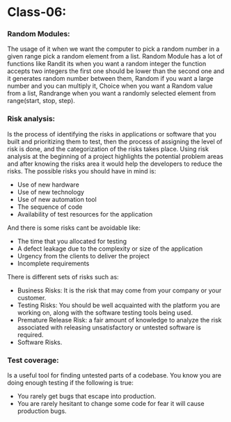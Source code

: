 # Class-06:

### Random Modules:
The usage of it when we want the computer to pick a random number in a given range pick a random element from a list. Random Module has a lot of functions like Randit its when you want a random integer the function accepts two integers the first one should be lower than the second one and it generates random number between them, Random if you want a large number and you can multiply it, Choice when you want a Random value from a list, Randrange when you want a randomly selected element from range(start, stop, step).

### Risk analysis:
Is the process of identifying the risks in applications or software that you built and prioritizing them to test, then the process of assigning the level of risk is done, and the categorization of the risks takes place. Using risk analysis at the beginning of a project highlights the potential problem areas and after knowing the risks area it would help the developers to reduce the risks.
The possible risks you should have in mind is:
- Use of new hardware
- Use of new technology
- Use of new automation tool
- The sequence of code
- Availability of test resources for the application

And there is some risks cant be avoidable like:
- The time that you allocated for testing
- A defect leakage due to the complexity or size of the application
- Urgency from the clients to deliver the project
- Incomplete requirements

There is different sets of risks such as: 
- Business Risks: It is the risk that may come from your company or your customer.
- Testing Risks: You should be well acquainted with the platform you are working on, along with the software testing tools being used.
- Premature Release Risk: a fair amount of knowledge to analyze the risk associated with releasing unsatisfactory or untested software is required.
- Software Risks.

### Test coverage:
Is a useful tool for finding untested parts of a codebase. You know you are doing enough testing if the following is true:
- You rarely get bugs that escape into production.
- You are rarely hesitant to change some code for fear it will cause production bugs.


